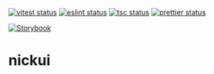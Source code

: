 [![vitest status](https://github.com/NickDunkman/nickui/actions/workflows/vitest.yml/badge.svg?kill_cache=1)](/vitest.config.ts)
[![eslint status](https://github.com/NickDunkman/nickui/actions/workflows/eslint.yml/badge.svg?kill_cache=1)](/eslint.config.js)
[![tsc status](https://github.com/NickDunkman/nickui/actions/workflows/tsc.yml/badge.svg?kill_cache=1)](/tsconfig.json)
[![prettier status](https://github.com/NickDunkman/nickui/actions/workflows/prettier.yml/badge.svg?kill_cache=1)](/prettier.config.js)

[![Storybook](https://cdn.jsdelivr.net/gh/storybookjs/brand@main/badge/badge-storybook.svg)](https://nickdunkman.github.io/nickui)

# nickui
